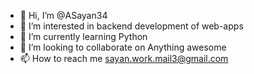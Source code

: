 - 👋 Hi, I’m @ASayan34
- 👀 I’m interested in backend development of web-apps
- 🌱 I’m currently learning Python
- 💞️ I’m looking to collaborate on Anything awesome
- 📫 How to reach me sayan.work.mail3@gmail.com

<!---
ASayan34/ASayan34 is a ✨ special ✨ repository because its `README.md` (this file) appears on your GitHub profile.
You can click the Preview link to take a look at your changes.
--->
